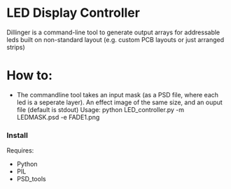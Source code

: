 # LED Display Controller


Dillinger is a command-line tool to generate output arrays for addressable leds built on non-standard layout (e.g. custom PCB layouts or just arranged strips)

# How to:

  - The commandline tool takes an input mask (as a PSD file, where each led is a seperate layer). An effect image of the same size, and an ouput file (default is stdout)
Usage:
    python LED_controller.py -m LEDMASK.psd -e FADE1.png


### Install
Requires:
* Python
* PIL 
* PSD_tools
